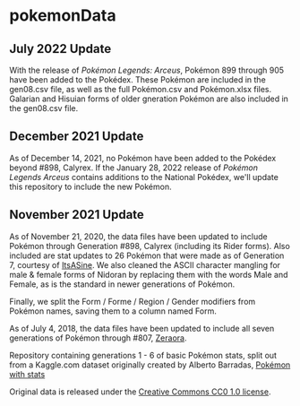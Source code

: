 # pokemonData

## July 2022 Update

With the release of *Pokémon Legends: Arceus*, Pokémon 899 through 905 have been added to the Pokédex. These Pokémon are included in the gen08.csv file, as well as the full Pokémon.csv and Pokémon.xlsx files. Galarian and Hisuian forms of older gneration Pokémon are also included in the gen08.csv file. 

## December 2021 Update

As of December 14, 2021, no Pokémon have been added to the Pokédex beyond #898, Calyrex. If the January 28, 2022 release of *Pokémon Legends Arceus* contains additions to the National Pokédex, we'll update this repository to include the new Pokémon. 

## November 2021 Update

As of November 21, 2020, the data files have been updated to include Pokémon through Generation #898, Calyrex (including its Rider forms). Also included are stat updates to 26 Pokémon that were made as of Generation 7, courtesy of [ItsASine](https://github.com/ItsASine). We also cleaned the ASCII character mangling for male & female forms of Nidoran by replacing them with the words Male and Female, as is the standard in newer generations of Pokémon. 

Finally, we split the Form / Forme / Region / Gender modifiers from Pokémon names, saving them to a column named Form. 

As of July 4, 2018, the data files have been updated to include all seven generations of Pokémon through #807, [Zeraora](https://pokemondb.net/pokedex/zeraora). 

Repository containing generations 1 - 6 of basic Pokémon stats, split out from a Kaggle.com dataset originally created by Alberto Barradas, [Pokémon with stats](https://www.kaggle.com/abcsds/pokemon) 

Original data is released under the [Creative Commons CC0 1.0 license](https://creativecommons.org/publicdomain/zero/1.0/). 
